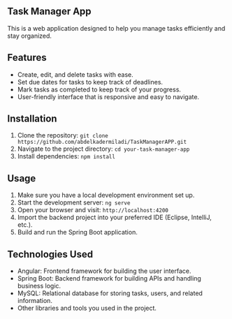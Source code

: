 ## Task Manager App

This is a web application designed to help you manage tasks efficiently and stay organized.

## Features

- Create, edit, and delete tasks with ease.
- Set due dates for tasks to keep track of deadlines.
- Mark tasks as completed to keep track of your progress.
- User-friendly interface that is responsive and easy to navigate.

## Installation

1. Clone the repository: `git clone https://github.com/abdelkadermiladi/TaskManagerAPP.git`
2. Navigate to the project directory: `cd your-task-manager-app`
3. Install dependencies: `npm install`

## Usage

1. Make sure you have a local development environment set up.
2. Start the development server: `ng serve`
3. Open your browser and visit: `http://localhost:4200`
4. Import the backend project into your preferred IDE (Eclipse, IntelliJ, etc.).
5. Build and run the Spring Boot application.


## Technologies Used

- Angular: Frontend framework for building the user interface.
- Spring Boot: Backend framework for building APIs and handling business logic.
- MySQL: Relational database for storing tasks, users, and related information.
- Other libraries and tools you used in the project.


